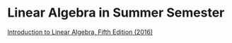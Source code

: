 # Linear Algebra in Summer Semester
[Introduction to Linear Algebra, Fifth Edition (2016)](https://math.mit.edu/~gs/linearalgebra/)
